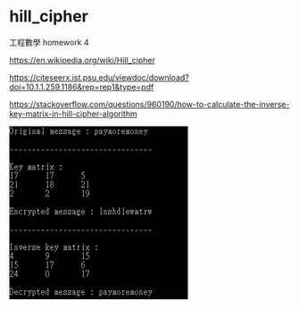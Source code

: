 # hill_cipher
工程數學 homework 4

https://en.wikipedia.org/wiki/Hill_cipher

https://citeseerx.ist.psu.edu/viewdoc/download?doi=10.1.1.259.1186&rep=rep1&type=pdf

https://stackoverflow.com/questions/960190/how-to-calculate-the-inverse-key-matrix-in-hill-cipher-algorithm

![image](result.jpg)